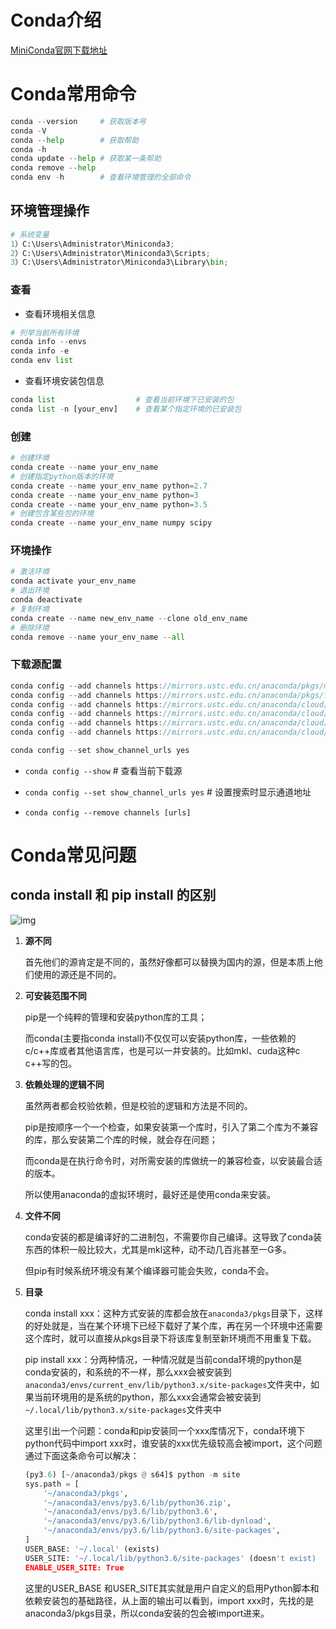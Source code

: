# Conda介绍

[MiniConda官网下载地址](https://docs.conda.io/en/latest/miniconda.html)

# Conda常用命令

```python
conda --version		# 获取版本号
conda -V			
conda --help		# 获取帮助
conda -h
conda update --help	# 获取某一条帮助
conda remove --help
conda env -h		# 查看环境管理的全部命令
```

## 环境管理操作

```python
# 系统变量
1）C:\Users\Administrator\Miniconda3;
2）C:\Users\Administrator\Miniconda3\Scripts;
3）C:\Users\Administrator\Miniconda3\Library\bin; 
```

### 查看

- 查看环境相关信息

```python
# 列举当前所有环境
conda info --envs
conda info -e
conda env list
```

- 查看环境安装包信息

```python
conda list    			    # 查看当前环境下已安装的包
conda list -n [your_env]   	# 查看某个指定环境的已安装包
```

### 创建

```python
# 创建环境
conda create --name your_env_name
# 创建指定python版本的环境
conda create --name your_env_name python=2.7
conda create --name your_env_name python=3
conda create --name your_env_name python=3.5
# 创建包含某些包的环境
conda create --name your_env_name numpy scipy
```

### 环境操作

```python
# 激活环境
conda activate your_env_name
# 退出环境
conda deactivate 
# 复制环境
conda create --name new_env_name --clone old_env_name 
# 删除环境
conda remove --name your_env_name --all
```

### 下载源配置

```csharp
conda config --add channels https://mirrors.ustc.edu.cn/anaconda/pkgs/main/
conda config --add channels https://mirrors.ustc.edu.cn/anaconda/pkgs/free/
conda config --add channels https://mirrors.ustc.edu.cn/anaconda/cloud/conda-forge/
conda config --add channels https://mirrors.ustc.edu.cn/anaconda/cloud/msys2/
conda config --add channels https://mirrors.ustc.edu.cn/anaconda/cloud/bioconda/
conda config --add channels https://mirrors.ustc.edu.cn/anaconda/cloud/menpo/

conda config --set show_channel_urls yes
```

- `conda config --show`		# 查看当前下载源

- `conda config --set show_channel_urls yes`		# 设置搜索时显示通道地址

- `conda config --remove channels [urls] ` 

# Conda常见问题

## conda install 和 pip install 的区别

![img](https://pic1.zhimg.com/80/v2-381c9fe52ef815184fc117ad565b9d7d_720w.jpg?source=1940ef5c)

1. **源不同**

   首先他们的源肯定是不同的，虽然好像都可以替换为国内的源，但是本质上他们使用的源还是不同的。

2. **可安装范围不同**

   pip是一个纯粹的管理和安装python库的工具；

   而conda(主要指conda install)不仅仅可以安装python库，一些依赖的c/c++库或者其他语言库，也是可以一并安装的。比如mkl、cuda这种c c++写的包。

3. **依赖处理的逻辑不同**

   虽然两者都会校验依赖，但是校验的逻辑和方法是不同的。

   pip是按顺序一个一个检查，如果安装第一个库时，引入了第二个库为不兼容的库，那么安装第二个库的时候，就会存在问题；

   而conda是在执行命令时，对所需安装的库做统一的兼容检查，以安装最合适的版本。

   所以使用anaconda的虚拟环境时，最好还是使用conda来安装。

4. **文件不同**

   conda安装的都是编译好的二进制包，不需要你自己编译。这导致了conda装东西的体积一般比较大，尤其是mkl这种，动不动几百兆甚至一G多。

   但pip有时候系统环境没有某个编译器可能会失败，conda不会。

5. **目录**

   conda install xxx：这种方式安装的库都会放在`anaconda3/pkgs`目录下，这样的好处就是，当在某个环境下已经下载好了某个库，再在另一个环境中还需要这个库时，就可以直接从pkgs目录下将该库复制至新环境而不用重复下载。

   pip install xxx：分两种情况，一种情况就是当前conda环境的python是conda安装的，和系统的不一样，那么xxx会被安装到`anaconda3/envs/current_env/lib/python3.x/site-packages`文件夹中，如果当前环境用的是系统的python，那么xxx会通常会被安装到`~/.local/lib/python3.x/site-packages`文件夹中

   这里引出一个问题：conda和pip安装同一个xxx库情况下，conda环境下python代码中import xxx时，谁安装的xxx优先级较高会被import，这个问题通过下面这条命令可以解决：

   ```python
   (py3.6) [~/anaconda3/pkgs @ s64]$ python -m site
   sys.path = [
       '~/anaconda3/pkgs',
       '~/anaconda3/envs/py3.6/lib/python36.zip',
       '~/anaconda3/envs/py3.6/lib/python3.6',
       '~/anaconda3/envs/py3.6/lib/python3.6/lib-dynload',
       '~/anaconda3/envs/py3.6/lib/python3.6/site-packages',
   ]
   USER_BASE: '~/.local' (exists)
   USER_SITE: '~/.local/lib/python3.6/site-packages' (doesn't exist)
   ENABLE_USER_SITE: True
   ```

   这里的USER_BASE 和USER_SITE其实就是用户自定义的启用Python脚本和依赖安装包的基础路径，从上面的输出可以看到，import xxx时，先找的是anaconda3/pkgs目录，所以conda安装的包会被import进来。

   

